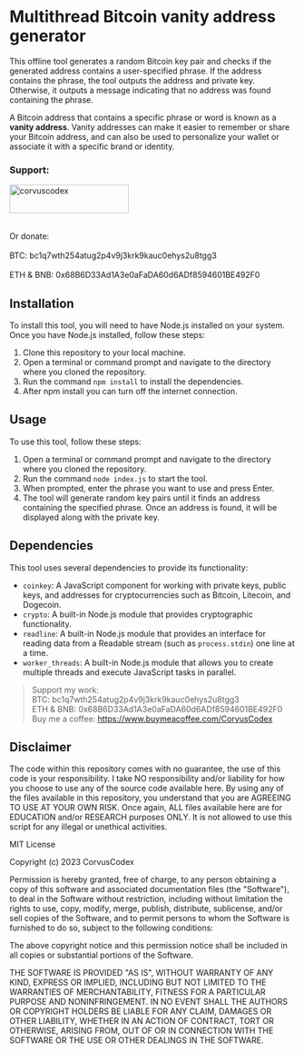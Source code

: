 # Multithread Bitcoin vanity address generator

This offline tool generates a random Bitcoin key pair and checks if the generated address contains a user-specified phrase. If the address contains the phrase, the tool outputs the address and private key. Otherwise, it outputs a message indicating that no address was found containing the phrase.

A Bitcoin address that contains a specific phrase or word is known as a **vanity address**. Vanity addresses can make it easier to remember or share your Bitcoin address, and can also be used to personalize your wallet or associate it with a specific brand or identity.

<h3 align="left">Support:</h3>
<p><a href="https://www.buymeacoffee.com/corvuscodex"> <img align="left" src="https://cdn.buymeacoffee.com/buttons/v2/default-yellow.png" height="50" width="210" alt="corvuscodex" /></a></p><br><br>

<br><br>
Or donate: <br><br>
BTC: bc1q7wth254atug2p4v9j3krk9kauc0ehys2u8tgg3 <br><br>
ETH & BNB: 0x68B6D33Ad1A3e0aFaDA60d6ADf8594601BE492F0

## Installation

To install this tool, you will need to have Node.js installed on your system. Once you have Node.js installed, follow these steps:

1. Clone this repository to your local machine.
2. Open a terminal or command prompt and navigate to the directory where you cloned the repository.
3. Run the command `npm install` to install the dependencies.
4. After npm install you can turn off the internet connection.

## Usage

To use this tool, follow these steps:

1. Open a terminal or command prompt and navigate to the directory where you cloned the repository.
2. Run the command `node index.js` to start the tool.
3. When prompted, enter the phrase you want to use and press Enter.
4. The tool will generate random key pairs until it finds an address containing the specified phrase. Once an address is found, it will be displayed along with the private key.

## Dependencies

This tool uses several dependencies to provide its functionality:

- `coinkey`: A JavaScript component for working with private keys, public keys, and addresses for cryptocurrencies such as Bitcoin, Litecoin, and Dogecoin.
- `crypto`: A built-in Node.js module that provides cryptographic functionality.
- `readline`: A built-in Node.js module that provides an interface for reading data from a Readable stream (such as `process.stdin`) one line at a time.
- `worker_threads`: A built-in Node.js module that allows you to create multiple threads and execute JavaScript tasks in parallel.

>Support my work:<br>
>BTC: bc1q7wth254atug2p4v9j3krk9kauc0ehys2u8tgg3<br>
>ETH & BNB: 0x68B6D33Ad1A3e0aFaDA60d6ADf8594601BE492F0<br>
>Buy me a coffee: https://www.buymeacoffee.com/CorvusCodex

## Disclaimer

The code within this repository comes with no guarantee, the use of this code is your responsibility. I take NO responsibility and/or liability for how you choose to use any of the source code available here. By using any of the files available in this repository, you understand that you are AGREEING TO USE AT YOUR OWN RISK. Once again, ALL files available here are for EDUCATION and/or RESEARCH purposes ONLY. It is not allowed to use this script for any illegal or unethical activities.


MIT License

Copyright (c) 2023 CorvusCodex

Permission is hereby granted, free of charge, to any person obtaining a copy
of this software and associated documentation files (the "Software"), to deal
in the Software without restriction, including without limitation the rights
to use, copy, modify, merge, publish, distribute, sublicense, and/or sell
copies of the Software, and to permit persons to whom the Software is
furnished to do so, subject to the following conditions:

The above copyright notice and this permission notice shall be included in all
copies or substantial portions of the Software.

THE SOFTWARE IS PROVIDED "AS IS", WITHOUT WARRANTY OF ANY KIND, EXPRESS OR
IMPLIED, INCLUDING BUT NOT LIMITED TO THE WARRANTIES OF MERCHANTABILITY,
FITNESS FOR A PARTICULAR PURPOSE AND NONINFRINGEMENT. IN NO EVENT SHALL THE
AUTHORS OR COPYRIGHT HOLDERS BE LIABLE FOR ANY CLAIM, DAMAGES OR OTHER
LIABILITY, WHETHER IN AN ACTION OF CONTRACT, TORT OR OTHERWISE, ARISING FROM,
OUT OF OR IN CONNECTION WITH THE SOFTWARE OR THE USE OR OTHER DEALINGS IN THE
SOFTWARE.

